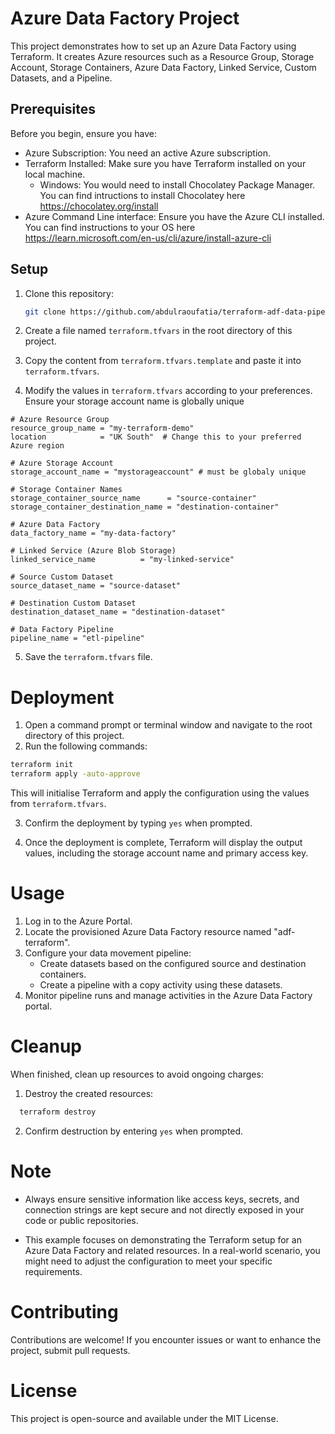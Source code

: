 # Azure Data Factory Project

This project demonstrates how to set up an Azure Data Factory using Terraform. It creates Azure resources such as a Resource Group, Storage Account, Storage Containers, Azure Data Factory, Linked Service, Custom Datasets, and a Pipeline.

## Prerequisites

Before you begin, ensure you have:

- Azure Subscription: You need an active Azure subscription.
- Terraform Installed: Make sure you have Terraform installed on your local machine.
   - Windows: You would need to install Chocolatey Package Manager. You can find  intructions to install Chocolatey here https://chocolatey.org/install
- Azure Command Line interface: Ensure you have the Azure CLI installed. You can find instructions to your OS here https://learn.microsoft.com/en-us/cli/azure/install-azure-cli 

## Setup

1. Clone this repository:

   ```sh
   git clone https://github.com/abdulraoufatia/terraform-adf-data-pipeline.git
   ```
2. Create a file named `terraform.tfvars` in the root directory of this project.
3. Copy the content from `terraform.tfvars.template` and paste it into `terraform.tfvars`.
3. Modify the values in `terraform.tfvars` according to your preferences. Ensure your storage account name is globally unique

```
# Azure Resource Group
resource_group_name = "my-terraform-demo"
location            = "UK South"  # Change this to your preferred Azure region

# Azure Storage Account
storage_account_name = "mystorageaccount" # must be globaly unique

# Storage Container Names
storage_container_source_name      = "source-container"
storage_container_destination_name = "destination-container"

# Azure Data Factory
data_factory_name = "my-data-factory"

# Linked Service (Azure Blob Storage)
linked_service_name          = "my-linked-service"

# Source Custom Dataset
source_dataset_name = "source-dataset"

# Destination Custom Dataset
destination_dataset_name = "destination-dataset"

# Data Factory Pipeline
pipeline_name = "etl-pipeline"

```
5. Save the `terraform.tfvars` file.

# Deployment
1. Open a command prompt or terminal window and navigate to the root directory of this project.
2. Run the following commands:

```sh
terraform init
terraform apply -auto-approve
```

This will initialise Terraform and apply the configuration using the values from `terraform.tfvars`.

3. Confirm the deployment by typing `yes` when prompted.

4. Once the deployment is complete, Terraform will display the output values, including the storage account name and primary access key.

# Usage
1. Log in to the Azure Portal.
2. Locate the provisioned Azure Data Factory resource named "adf-terraform".
3. Configure your data movement pipeline:
    - Create datasets based on the configured source and destination containers.
    - Create a pipeline with a copy activity using these datasets.
4. Monitor pipeline runs and manage activities in the Azure Data Factory portal.

# Cleanup
When finished, clean up resources to avoid ongoing charges:

1. Destroy the created resources:
 ```sh
   terraform destroy
   ```

2. Confirm destruction by entering `yes` when prompted.

# Note
- Always ensure sensitive information like access keys, secrets, and connection strings are kept secure and not directly exposed in your code or public repositories.

- This example focuses on demonstrating the Terraform setup for an Azure Data Factory and related resources. In a real-world scenario, you might need to adjust the configuration to meet your specific requirements.


# Contributing
Contributions are welcome! If you encounter issues or want to enhance the project, submit pull requests.

# License
This project is open-source and available under the MIT License.